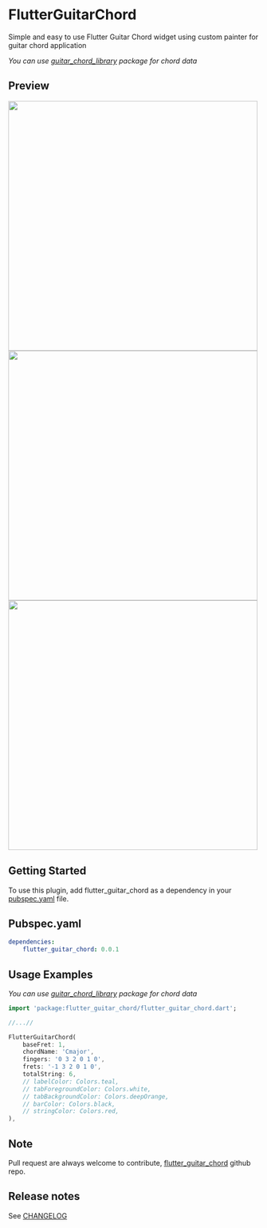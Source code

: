 # FlutterGuitarChord

Simple and easy to use Flutter Guitar Chord widget using custom painter for guitar chord application

_You can use [guitar_chord_library](https://pub.dev/packages/guitar_chord_library) package for chord data_

## Preview

<img src="https://raw.githubusercontent.com/ygnCybernoob/flutter_guitar_chord/main/preview/preview1.gif" height="500em">
<img src="https://raw.githubusercontent.com/ygnCybernoob/flutter_guitar_chord/main/preview/preview2.gif" height="500em">
<img src="https://raw.githubusercontent.com/ygnCybernoob/flutter_guitar_chord/main/preview/preview2.gif" height="500em">

## Getting Started

To use this plugin, add flutter_guitar_chord as a dependency in your [pubspec.yaml](https://flutter.io/using-packages/) file.

## Pubspec.yaml

```yaml
dependencies:
    flutter_guitar_chord: 0.0.1
```

## Usage Examples

_You can use [guitar_chord_library](https://pub.dev/packages/guitar_chord_library) package for chord data_

```dart
import 'package:flutter_guitar_chord/flutter_guitar_chord.dart';

//...//

FlutterGuitarChord(
    baseFret: 1,
    chordName: 'Cmajor',
    fingers: '0 3 2 0 1 0',
    frets: '-1 3 2 0 1 0',
    totalString: 6,
    // labelColor: Colors.teal,
    // tabForegroundColor: Colors.white,
    // tabBackgroundColor: Colors.deepOrange,
    // barColor: Colors.black,
    // stringColor: Colors.red,
),
```

## Note

Pull request are always welcome to contribute, [flutter_guitar_chord](https://github.com/ygnCybernoob/flutter_guitar_chord/) github repo.

## Release notes

See [CHANGELOG](https://github.com/ygnCybernoob/flutter_guitar_chord/blob/main/CHANGELOG.md)
